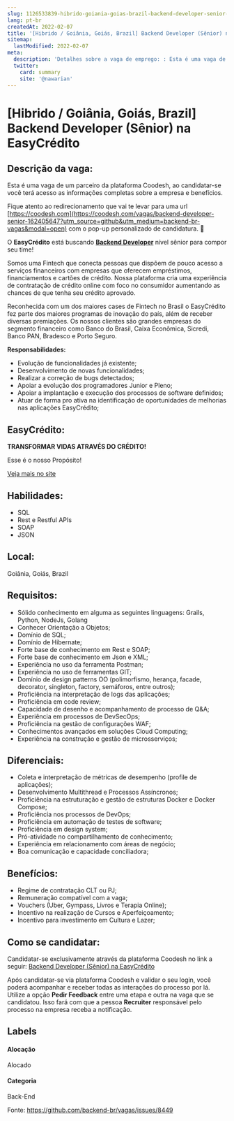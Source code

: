```yaml
---
slug: 1126533839-hibrido-goiania-goias-brazil-backend-developer-senior-na-easycredito
lang: pt-br
createdAt: 2022-02-07
title: '[Hibrido / Goiânia, Goiás, Brazil] Backend Developer (Sênior) na EasyCrédito - Vaga de Emprego'
sitemap:
  lastModified: 2022-02-07
meta:
  description: 'Detalhes sobre a vaga de emprego: : Esta é uma vaga de um parceiro da plataforma Coodesh, ao candidatar-se você terá acesso as informações completas sobre a empresa e benefícios.  Fique atento ao redirecionamento que vai te levar para uma url [https://coodesh.com](https://coodesh.com/vagas/backend-developer-senior-162405647?utm_source=github&utm_medium=backend-br-vagas&modal=open) com o pop-up personalizado de candidatura. 👋 <p>O <strong>EasyCrédito</strong> está buscando <strong><ins>Backend Developer</ins></strong> nível sênior para compor seu time!</p> <p>Somos uma Fintech que conecta pessoas que dispõem de pouco acesso a serviços financeiros com empresas que oferecem empréstimos, financiamentos e cartões de crédito. Nossa plataforma cria uma experiência de contratação de crédito online com foco no consumidor aumentando as chances de que tenha seu crédito aprovado.</p> <p>Reconhecida com um dos maiores cases de Fintech no Brasil o EasyCrédito fez parte dos maiores programas de inovação do país, além de receber diversas premiações. Os nossos clientes são grandes empresas do segmento financeiro como Banco do Brasil, Caixa Econômica, Sicredi, Banco PAN, Bradesco e Porto Seguro.&nbsp;</p> <p><strong>Responsabilidades:</strong></p> <ul> <li>Evolução de funcionalidades já existente;</li> <li>Desenvolvimento de novas funcionalidades;</li> <li>Realizar a correção de bugs detectados;</li> <li>Apoiar a evolução dos programadores Junior e Pleno;</li> <li>Apoiar a implantação e execução dos processos de software definidos;</li> <li>Atuar de forma pro ativa na identificação de oportunidades de melhorias nas aplicações EasyCrédito;</li> </ul>'
  twitter:
    card: summary
    site: '@nawarian'
---
```


# [Hibrido / Goiânia, Goiás, Brazil] Backend Developer (Sênior) na EasyCrédito

## Descrição da vaga: 
Esta é uma vaga de um parceiro da plataforma Coodesh, ao candidatar-se você terá acesso as informações completas sobre a empresa e benefícios.


Fique atento ao redirecionamento que vai te levar para uma url [https://coodesh.com](https://coodesh.com/vagas/backend-developer-senior-162405647?utm_source=github&utm_medium=backend-br-vagas&modal=open) com o pop-up personalizado de candidatura. 👋
<p>O <strong>EasyCrédito</strong> está buscando <strong><ins>Backend Developer</ins></strong>  nível sênior para compor seu time!</p>
<p>Somos uma Fintech que conecta pessoas que dispõem de pouco acesso a serviços financeiros com empresas que oferecem empréstimos, financiamentos e cartões de crédito. Nossa plataforma cria uma experiência de contratação de crédito online com foco no consumidor aumentando as chances de que tenha seu crédito aprovado.</p>
<p>Reconhecida com um dos maiores cases de Fintech no Brasil o EasyCrédito fez parte dos maiores programas de inovação do país, além de receber diversas premiações. Os nossos clientes são grandes empresas do segmento financeiro como Banco do Brasil, Caixa Econômica, Sicredi, Banco PAN, Bradesco e Porto Seguro.&nbsp;</p>
<p><strong>Responsabilidades:</strong></p>
<ul>
<li>Evolução de funcionalidades já existente;</li>
<li>Desenvolvimento de novas funcionalidades;</li>
<li>Realizar a correção de bugs detectados;</li>
<li>Apoiar a evolução dos programadores Junior e Pleno;</li>
<li>Apoiar a implantação e execução dos processos de software definidos;</li>
<li>Atuar de forma pro ativa na identificação de oportunidades de melhorias nas aplicações EasyCrédito;</li>
</ul>

## EasyCrédito: 
 <p><strong>TRANSFORMAR VIDAS ATRAVÉS DO CRÉDITO!</strong></p>
<p>Esse é o nosso Propósito!</p><a href='https://coodesh.com/empresas/easycredito'>Veja mais no site</a>

 ## Habilidades: 
 - SQL 
- Rest e Restful APIs 
- SOAP 
- JSON
## Local: 
 Goiânia, Goiás, Brazil
## Requisitos: 
 - Sólido conhecimento em alguma as seguintes linguagens: Grails, Python, NodeJs, Golang 
- Conhecer Orientação a Objetos; 
- Domínio de SQL; 
- Domínio de Hibernate; 
- Forte base de conhecimento em Rest e SOAP; 
- Forte base de conhecimento em Json e XML; 
- Experiência no uso da ferramenta Postman; 
- Experiência no uso de ferramentas GIT; 
- Domínio de design patterns OO (polimorfismo, herança, facade, decorator, singleton, factory, semáforos, entre outros); 
- Proficiência na interpretação de logs das aplicações; 
- Proficiência em code review; 
- Capacidade de desenho e acompanhamento de processo de Q&A; 
- Experiência em processos de DevSecOps; 
- Proficiência na gestão de configurações WAF; 
- Conhecimentos avançados em soluções Cloud Computing; 
- Experiência na construção e gestão de microsserviços;
## Diferenciais: 
 - Coleta e interpretação de métricas de desempenho (profile de aplicações); 
- Desenvolvimento Multithread e Processos Assíncronos; 
- Proficiência na estruturação e gestão de estruturas Docker e Docker Compose; 
- Proficiência nos processos de DevOps; 
- Proficiência em automação de testes de software; 
- Proficiência em design system; 
- Pró-atividade no compartilhamento de conhecimento; 
- Experiência em relacionamento com áreas de negócio; 
- Boa comunicação e capacidade conciliadora;
## Benefícios: 
 - Regime de contratação CLT ou PJ; 
- Remuneração compatível com a vaga; 
- Vouchers (Uber, Gympass, Livros e Terapia Online); 
- Incentivo na realização de Cursos e Aperfeiçoamento; 
- Incentivo para investimento em Cultura e Lazer;
## Como se candidatar:
Candidatar-se exclusivamente através da plataforma Coodesh no link a seguir: [Backend Developer (Sênior) na EasyCrédito](https://coodesh.com/vagas/backend-developer-senior-162405647?utm_source=github&utm_medium=backend-br-vagas&modal=open)


Após candidatar-se via plataforma Coodesh e validar o seu login, você poderá acompanhar e receber todas as interações do processo por lá. Utilize a opção **Pedir Feedback** entre uma etapa e outra na vaga que se candidatou. Isso fará com que a pessoa **Recruiter** responsável pelo processo na empresa receba a notificação.
## Labels
#### Alocação
Alocado
#### Categoria
Back-End

Fonte: https://github.com/backend-br/vagas/issues/8449